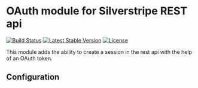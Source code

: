 OAuth module for Silverstripe REST api
======================================

[![Build Status](https://travis-ci.org/notthatbad/silverstripe-rest-api-oauth.svg)](https://travis-ci.org/notthatbad/silverstripe-rest-api-oauth)
[![Latest Stable Version](https://poser.pugx.org/ntb/silverstripe-rest-api-oauth/v/stable)](https://packagist.org/packages/ntb/silverstripe-rest-api-oauth)
[![License](https://poser.pugx.org/ntb/silverstripe-rest-api-oauth/license)](https://packagist.org/packages/ntb/silverstripe-rest-api-oauth)

This module adds the ability to create a session in the rest api with the help of an OAuth token.

## Configuration

